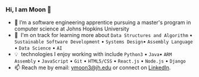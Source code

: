 ### Hi, I am Moon 👋


- 🏫 I’m a software engineering apprentice pursuing a master's program in computer science at Johns Hopkins University
- 🌱 &nbsp;I'm on track for learning more about ```Data Structures and Algorithm``` • ```Sustainable Software Development``` • ```Systems Design```• ```Assembly Language``` • ```Data Science``` • ```AI```
- 💡 &nbsp;technologies I enjoy working with include ```Python3``` • ```Java```• ```ARM Assembly``` • ```JavaScript``` • ```Git``` • ```HTML5/CSS``` • ```React.js``` • ```Node.js``` • ```Django```
- 📫 Reach me by email: [ymoon3@jh.edu](mailto:ymoon3@jh.edu) or connect on [LinkedIn](https://www.linkedin.com/in/moon-yechan). 
<!-- - ⚡ Fun fact: ... -->

<!-- Following is my github stats
  
[![Moon's github stats](https://github-readme-stats.vercel.app/api?username=ans9611)](https://github.com/ans9611/github-readme-stats)  
  
 -->
